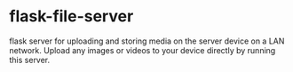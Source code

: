 # flask-file-server
flask server for uploading and storing media on the server device on a LAN network.
Upload any images or videos to your device directly by running this server.

